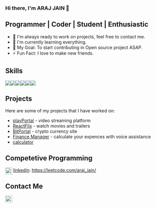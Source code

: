### Hi there, I'm ARAJ JAIN 👋

## Programmer | Coder | Student | Enthusiastic

<!--
- 😎 I'm currently working on a []
-->

- 👬 I'm always ready to work on projects, feel free to contact me.
- 🌱 I'm currently learning everything.
- 🥅 My Goal: To start contributing in Open source project ASAP.
- ⚡ Fun Fact: I love to make new friends.

## Skills

<div style="display: flex;">
  <img src="https://img.shields.io/badge/HTML5-E34F26?style=flat&logo=html5&logoColor=white" />
  <img src="https://img.shields.io/badge/CSS3-1572B6?style=flat&logo=css3&logoColor=white" />
  <img src="https://img.shields.io/badge/JavaScript-F7DF1E?style=flat&logo=javascript&logoColor=black" />
  <img src="https://img.shields.io/badge/ReactJS-61DAFB?style=flat&logo=react&logoColor=black" />
  <img src="https://img.shields.io/badge/Git-F05032?style=flat&logo=git&logoColor=white" />
  <img src="https://img.shields.io/badge/GitHub-100000?style=flat&logo=github&logoColor=white" />
</div>

## Projects

Here are some of my projects that I have worked on:

- [playPortal](https://playportal.netlify.app/) - video streaming platform
- [ReactFlix](https://reactflix01.netlify.app/) - watch movies and trailers
- [BitPortal](https://main--cute-sprinkles-5427df.netlify.app/) - crypto currency site
- [Finance Manager](https://finance-manager01.netlify.app/) - calculate your expences with voice assistance
- [calculator](https://calculator-reactjs01.netlify.app/)


## Competetive Programming

[<img align="left" alt="linkedin" width="22px" src="https://cdn.jsdelivr.net/npm/simple-icons@v3/icons/leetcode.svg" />][linkedin][linkedin]: https://leetcode.com/araj_jain/
  
<!-- [<img align="left" alt="linkedin" width="22px" src="https://cdn.jsdelivr.net/npm/simple-icons@v3/icons/codechef.svg" />][linkedin][linkedin]: https://www.codechef.com/users/proaraj -->





## Contact Me
[<img align="left" alt="linkedin" width="22px" src="https://cdn.jsdelivr.net/npm/simple-icons@v3/icons/linkedin.svg" />][linkedin]

[linkedin]: https://www.linkedin.com/in/araj-jain-498566211/
